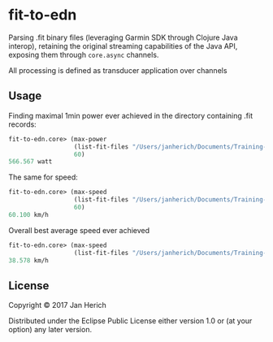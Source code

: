 # fit-to-edn

Parsing .fit binary files (leveraging Garmin SDK through Clojure Java interop), 
retaining the original streaming capabilities of the Java API, exposing them
through `core.async` channels.

All processing is defined as transducer application over channels

## Usage

Finding maximal 1min power ever achieved in the directory containing .fit records:

```clj
fit-to-edn.core> (max-power
                  (list-fit-files "/Users/janherich/Documents/Training-data")
                  60)
566.567 watt
```

The same for speed:

```clj
fit-to-edn.core> (max-speed
                  (list-fit-files "/Users/janherich/Documents/Training-data")
                  60)
60.100 km/h
```

Overall best average speed ever achieved

```clj
fit-to-edn.core> (max-speed
                  (list-fit-files "/Users/janherich/Documents/Training-data"))
38.578 km/h
```

## License

Copyright © 2017 Jan Herich

Distributed under the Eclipse Public License either version 1.0 or (at
your option) any later version.
